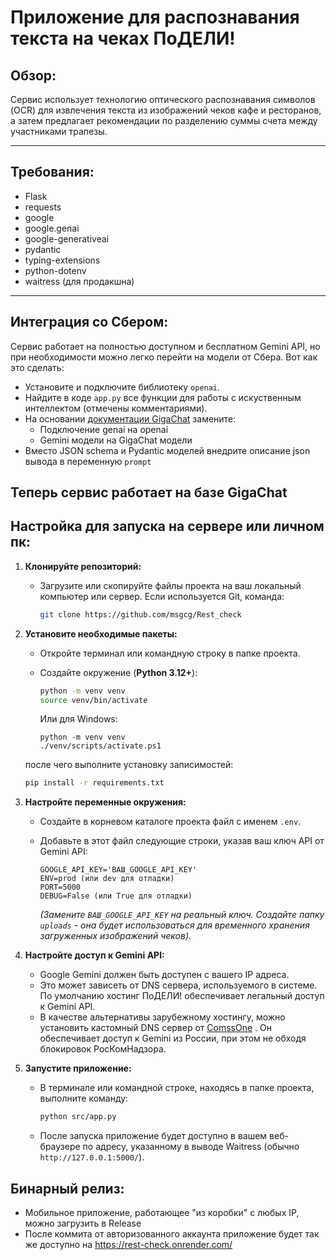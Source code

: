 # **Приложение для распознавания текста на чеках ПоДЕЛИ!**


## **Обзор:**

Сервис использует технологию оптического распознавания символов (OCR) для извлечения текста из изображений чеков кафе и ресторанов, а затем предлагает рекомендации по разделению суммы счета между участниками трапезы.

---

## **Требования:**

- Flask
- requests
- google
- google.genai
- google-generativeai
- pydantic
- typing-extensions
- python-dotenv
- waitress (для продакшна)
---
## **Интеграция со Сбером:**
Сервис работает на полностью доступном и бесплатном Gemini API, но при необходимости можно легко перейти на модели от Сбера. Вот как это сделать:
*   Установите и подключите библиотеку ```openai```.
*   Найдите в коде ```app.py``` все функции для работы с искуственным интеллектом (отмечены комментариями).
*   На основании [документации GigaChat](https://developers.sber.ru/portal/products/gigachat-api) замените:
    * Подключение genai на openai
    * Gemini модели на GigaChat модели
* Вместо JSON schema и Pydantic моделей внедрите описание json вывода в переменную ```prompt```
## Теперь сервис работает на базе GigaChat
## **Настройка для запуска на сервере или личном пк:**

1.  **Клонируйте репозиторий:**
    *   Загрузите или скопируйте файлы проекта на ваш локальный компьютер или сервер.
        Если используется Git, команда:
        
        ```bash
        git clone https://github.com/msgcg/Rest_check
        ```

2.  **Установите необходимые пакеты:**
    *   Откройте терминал или командную строку в папке проекта.
    *   Создайте окружение (**Python 3.12+**):
        ```bash
        python -m venv venv
        source venv/bin/activate
        ```
        Или для Windows:

        ```pwsh
        python -m venv venv
        ./venv/scripts/activate.ps1
        ```
    после чего выполните установку записимостей:
    ```bash
    pip install -r requirements.txt
    ```
3.  **Настройте переменные окружения:**
    *   Создайте в корневом каталоге проекта файл с именем `.env`.
    *   Добавьте в этот файл следующие строки, указав ваш ключ API от Gemini API:

        ```dotenv
        GOOGLE_API_KEY='ВАШ_GOOGLE_API_KEY'
        ENV=prod (или dev для отладки)
        PORT=5000
        DEBUG=False (или True для отладки)
        ```
        *(Замените `ВАШ_GOOGLE_API_KEY` на реальный ключ. Создайте папку `uploads` - она будет использоваться для временного хранения загруженных изображений чеков).*

4.  **Настройте доступ к Gemini API:**
    *   Google Gemini должен быть доступен с вашего IP адреса. 
    *   Это может зависеть от DNS сервера, используемого в системе. По умолчанию хостинг ПоДЕЛИ! обеспечивает легальный доступ к Gemini API.
    *   В качестве альтернативы зарубежному хостингу, можно установить кастомный DNS сервер от [ComssOne](https://www.comss.ru/page.php?id=7315) . Он обеспечивает доступ к Gemini из России, при этом не обходя блокировок РосКомНадзора. 
    

5.  **Запустите приложение:**
    *   В терминале или командной строке, находясь в папке проекта, выполните команду:
        ```bash
        python src/app.py
        ```
    *   После запуска приложение будет доступно в вашем веб-браузере по адресу, указанному в выводе Waitress (обычно `http://127.0.0.1:5000/`).


## **Бинарный релиз:**
*   Мобильное приложение, работающее "из коробки" с любых IP, можно загрузить в Release
*   После коммита от авторизованного аккаунта приложение будет так же доступно на https://rest-check.onrender.com/ 


